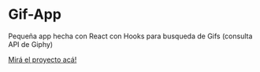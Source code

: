 # Gif-App 
Pequeña app hecha con React con Hooks para busqueda de Gifs (consulta API de Giphy)

[Mirá el proyecto acá!](https://alejandroeb89.github.io/React-app-Gifs/)

